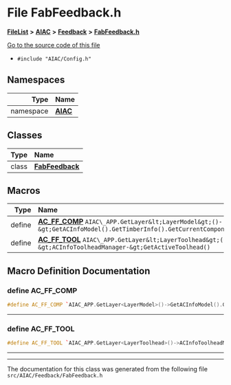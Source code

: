 

# File FabFeedback.h



[**FileList**](files.md) **>** [**AIAC**](dir_21da83368f7816722f2b707a7b03c84f.md) **>** [**Feedback**](dir_2e808e595a766fe55342199a604574e7.md) **>** [**FabFeedback.h**](FabFeedback_8h.md)

[Go to the source code of this file](FabFeedback_8h_source.md)



* `#include "AIAC/Config.h"`













## Namespaces

| Type | Name |
| ---: | :--- |
| namespace | [**AIAC**](namespaceAIAC.md) <br> |


## Classes

| Type | Name |
| ---: | :--- |
| class | [**FabFeedback**](classAIAC_1_1FabFeedback.md) <br> |

















































## Macros

| Type | Name |
| ---: | :--- |
| define  | [**AC\_FF\_COMP**](FabFeedback_8h.md#define-ac_ff_comp)  `AIAC\_APP.GetLayer&lt;LayerModel&gt;()-&gt;GetACInfoModel().GetTimberInfo().GetCurrentComponent()`<br> |
| define  | [**AC\_FF\_TOOL**](FabFeedback_8h.md#define-ac_ff_tool)  `AIAC\_APP.GetLayer&lt;LayerToolhead&gt;()-&gt;ACInfoToolheadManager-&gt;GetActiveToolhead()`<br> |

## Macro Definition Documentation





### define AC\_FF\_COMP 

```C++
#define AC_FF_COMP `AIAC_APP.GetLayer<LayerModel>()->GetACInfoModel().GetTimberInfo().GetCurrentComponent()`
```




<hr>



### define AC\_FF\_TOOL 

```C++
#define AC_FF_TOOL `AIAC_APP.GetLayer<LayerToolhead>()->ACInfoToolheadManager->GetActiveToolhead()`
```




<hr>

------------------------------
The documentation for this class was generated from the following file `src/AIAC/Feedback/FabFeedback.h`

